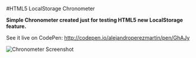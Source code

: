 #HTML5 LocalStorage Chronometer

**Simple Chronometer created just for testing HTML5 new LocalStorage feature.**

See it live on CodePen: http://codepen.io/alejandroperezmartin/pen/GhAJy

![Chronometer Screenshot](http://i61.tinypic.com/2uxxsft.png)
